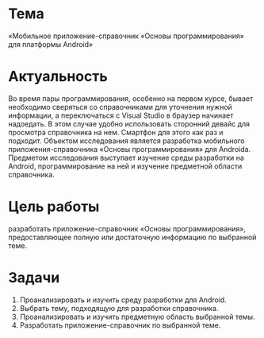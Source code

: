 # Тема

«Мобильное приложение-справочник «Основы программирования» для платформы Android»

# Актуальность

Во время пары программирования, особенно на первом курсе, бывает необходимо сверяться со справочниками для уточнения нужной информации, а переключаться с Visual Studio в браузер начинает надоедать. В этом случае удобно использовать сторонний девайс для просмотра справочника на нем. Смартфон для этого как раз и подходит. Объектом исследования является разработка мобильного приложения-справочника «Основы программирования» для Androidа. Предметом исследования выступает изучение среды разработки на Android, программирование на ней и изучение предметной области справочника.

# Цель работы

разработать приложение-справочник «Основы программирования», предоставляющее полную или достаточную информацию по выбранной теме.

# Задачи

1. Проанализировать и изучить среду разработки для Android.
2. Выбрать тему, подходящую для разработки справочника.
3. Проанализировать и изучить предметную область выбранной темы.
4. Разработать приложение-справочник по выбранной теме.
